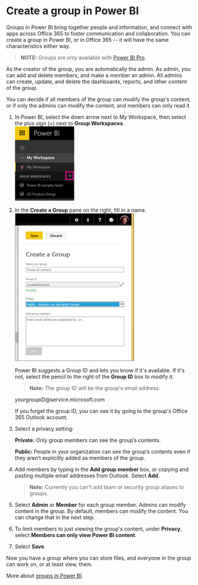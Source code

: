 <properties 
   pageTitle="Create a group in Power BI "
   description="Create a group in Power BI"
   services="powerbi" 
   documentationCenter="" 
   authors="maggiesMSFT" 
   manager="mblythe" 
   editor=""
   tags=""/>
 
<tags
   ms.service="powerbi"
   ms.devlang="NA"
   ms.topic="article"
   ms.tgt_pltfrm="NA"
   ms.workload="powerbi"
   ms.date="10/15/2015"
   ms.author="maggies"/>

# Create a group in Power BI  

Groups in Power BI bring together people and information, and connect with apps across Office 365 to foster communication and collaboration. You can create a group in Power BI, or in Office 365 -- it will have the same characteristics either way. 

>**NOTE:**  Groups are only available with [Power BI Pro](powerbi-power-bi-pro-content-what-is-it.md).

As the creator of the group, you are automatically the admin. As admin, you can add and delete members, and make a member an admin. All admins can create, update, and delete the dashboards, reports, and other content of the group. 

You can decide if all members of the group can modify the group's content, or if only the admins can modify the content, and members can only read it

1.  In Power BI, select the down arrow next to My Workspace, then select the plus sign (+) next to **Group Workspaces**.   
    ![](media/powerbi-service-create-a-group-in-power-bi/PBI_GrpCreate.png)

2.  In the **Create a Group** pane on the right, fill in a name.  
    ![](media/powerbi-service-create-a-group-in-power-bi/PBI_GrpCreateDialog.png)

    Power BI suggests a Group ID and lets you know if it's available. If it's not, select the pencil to the right of the **Group ID** box to modify it.  

    >**Note:**  The group ID will be the group's email address:

    *yourgroupID*@service.microsoft.com

    If you forget the group ID, you can see it by going to the group's Office 365 Outlook account.

3.  Select a privacy setting:

    **Private:** Only group members can see the group’s contents. 

    **Public:** People in your organization can see the group’s contents even if they aren’t explicitly added as members of the group. 

4.  Add members by typing in the **Add group member** box, or copying and pasting multiple email addresses from Outlook. Select **Add**. 

    >**Note:**  Currently you can't add team or security group aliases to groups.  

5.  Select **Admin** or **Member** for each group member.
	Admins can modify content in the group. By default, members can modify the content. You can change that in the next step.

6.  To limit  members to just viewing the group's content, under **Privacy**, select **Members can only view Power BI content**.

7.  Select **Save**.

Now you have a group where you can store files, and everyone in the group can work on, or at least view, them.

More about [groups in Power BI](powerbi-service-groups.md).